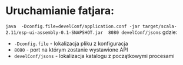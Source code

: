 Uruchamianie fatjara:
=====================

`java  -Dconfig.file=develConf/application.conf -jar target/scala-2.11/esp-ui-assembly-0.1-SNAPSHOT.jar  8080 develConf/jsons`
gdzie:

- `-Dconfig.file` - lokalizacja pliku z konfiguracja
- `8080` - port na którym zostanie wystawione API
- `develConf/jsons` - lokalizacja katalogu z początkowymi procesami
